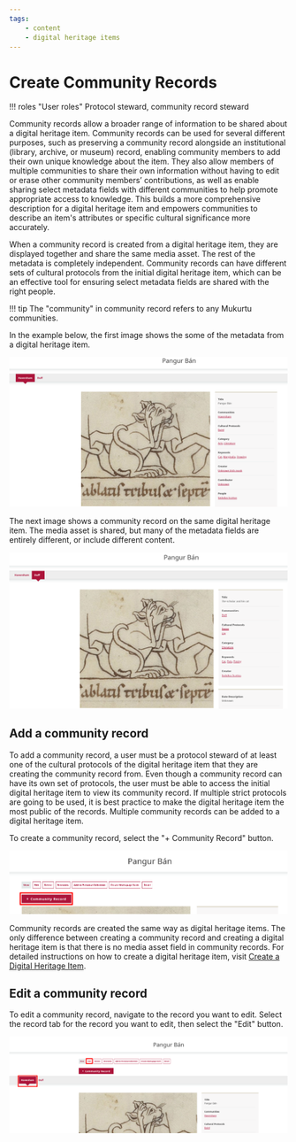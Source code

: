 ```yaml
---
tags:
    - content
    - digital heritage items
---
```

# Create Community Records

!!! roles "User roles"
    Protocol steward, community record steward

Community records allow a broader range of information to be shared about a digital heritage item. Community records can be used for several different purposes, such as preserving a community record alongside an institutional (library, archive, or museum) record, enabling community members to add their own unique knowledge about the item. They also allow members of multiple communities to share their own information without having to edit or erase other community members’ contributions, as well as enable sharing select metadata fields with different communities to help promote appropriate access to knowledge. This builds a more comprehensive description for a digital heritage item and empowers communities to describe an item's attributes or specific cultural significance more accurately. 

When a community record is created from a digital heritage item, they are displayed together and share the same media asset. The rest of the metadata is completely independent. Community records can have different sets of cultural protocols from the initial digital heritage item, which can be an effective tool for ensuring select metadata fields are shared with the right people.

!!! tip
    The "community" in community record refers to any Mukurtu communities. 

In the example below, the first image shows the some of the metadata from a digital heritage item. 

![Screenshot of a digital heritage item with an associated community record. The first community tab is selected, so the record shows the metadata from that community.](../_embeds/CommunityRecord2.png)

The next image shows a community record on the same digital heritage item. The media asset is shared, but many of the metadata fields are entirely different, or include different content.

![Screenshot of a digital heritage item with an associated community record. The second community tab is selected, so the record shows the metadata from that community.](../_embeds/CommunityRecord3.png)

## Add a community record

To add a community record, a user must be a protocol steward of at least one of the cultural protocols of the digital heritage item that they are creating the community record from. Even though a community record can have its own set of protocols, the user must be able to access the initial digital heritage item to view its community record. If multiple strict protocols are going to be used, it is best practice to make the digital heritage item the most public of the records. Multiple community records can be added to a digital heritage item.

To create a community record, select the "+ Community Record" button. 

![Screenshot of a digital heritage item page with the create community record button outlined.](../_embeds/CommunityRecord1.png)

Community records are created the same way as digital heritage items. The only difference between creating a community record and creating a digital heritage item is that there is no media asset field in community records. For detailed instructions on how to create a digital heritage item, visit [Create a Digital Heritage Item](CreateDHItem.md).

## Edit a community record

To edit a community record, navigate to the record you want to edit. Select the record tab for the record you want to edit, then select the "Edit" button.

![Screenshot of a community record with the record tab and edit button highlighted.](../_embeds/CommunityRecord4.png)